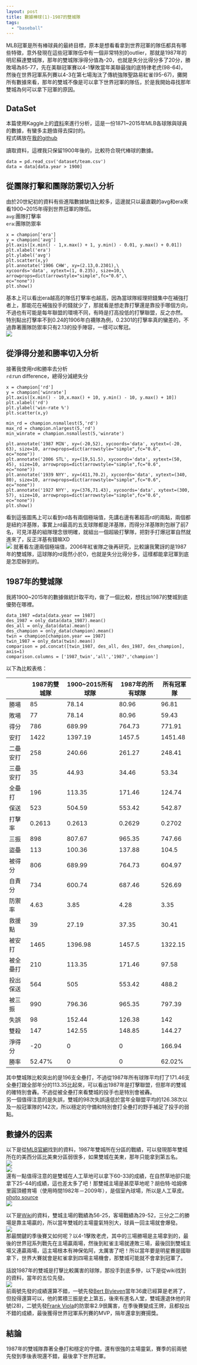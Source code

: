 ```yaml
---
layout: post
title: 數據棒球(1)-1987的雙城隊
tags: 
  - "baseball"
---
```

MLB冠軍是所有棒球員的最終目標，原本是想看看拿到世界冠軍的隊伍都具有哪些特徵，意外發現在這些冠軍隊伍中有一個非常特別的outlier，那就是1987年的明尼蘇達雙城隊，那年的雙城隊淨得分值為-20，也就是失分比得分多了20分，勝敗場為85-77，先在美聯冠軍賽以4-1擊敗當年美聯最強的底特律老虎(98-64)，然後在世界冠軍系列賽以4-3在第七場淘汰了傳統強隊聖路易紅雀(95-67)，攤開所有數據來看，那年的雙城不像是可以拿下世界冠軍的隊伍，於是我開始尋找那年雙城為何可以拿下冠軍的原因。  

## DataSet
本篇使用Kaggle上的[資料](https://www.kaggle.com/seanlahman/the-history-of-baseball#player.csv)來進行分析，這是一份1871~2015年MLB各球隊與球員的數據，有蠻多主題值得去探討的。  
程式碼放在[我的github](https://github.com/star32134212/MLB-Data-Analysis)  

讀取資料，這裡我只保留1900年後的，比較符合現代棒球的數據。  
```
data = pd.read_csv('dataset/team.csv')
data = data[data.year > 1900]
```
  
## 從團隊打擊和團隊防禦切入分析
由於20世紀初的資料有些進階數據缺值比較多，這邊就只以最直觀的avg和era來看1900~2015年得到世界冠軍的隊伍。  
`avg`:團隊打擊率  
`era`:團隊防禦率  
```
x = champion['era']
y = champion['avg']
plt.axis([x.min() - 1,x.max() + 1, y.min() - 0.01, y.max() + 0.01])
plt.xlabel('era')
plt.ylabel('avg')
plt.scatter(x,y)
plt.annotate('1906 CHW', xy=(2.13,0.2301),\
xycoords='data', xytext=(1, 0.235), size=10,\
arrowprops=dict(arrowstyle="simple",fc="0.6",\
ec="none"))
plt.show()
```
基本上可以看出era越高的隊伍打擊率也越高，因為當球隊經理把錢集中在補強打者上，那能花在補強投手的錢就少了，那就看是想走靠打擊還是靠投手哪個方向，不過也有可能是每年聯盟的環境不同，有時是打高投低的打擊聯盟，反之亦然。  
特別點出打擊率不到0.24的1906年白襪隊為例，0.2301的打擊率真的蠻差的，不過靠著團隊防禦率只有2.13的投手陣容，一樣可以奪冠。  
![](https://i.imgur.com/gl3oCwS.png)  

## 從淨得分差和勝率切入分析
接著我使用rd和勝率去分析  
`rd`:run difference，總得分減總失分  
```
x = champion['rd']
y = champion['winrate']
plt.axis([x.min() - 10,x.max() + 10, y.min() - 10, y.max() + 10])
plt.xlabel('rd')
plt.ylabel('win-rate %')
plt.scatter(x,y)

min_rd = champion.nsmallest(5,'rd')
max_rd = champion.nlargest(5,'rd')
min_winrate = champion.nsmallest(5,'winrate')

plt.annotate('1987 MIN', xy=(-20,52), xycoords='data', xytext=(-20, 63), size=10, arrowprops=dict(arrowstyle="simple",fc="0.6", ec="none"))
plt.annotate('2006 STL', xy=(19,51.5), xycoords='data', xytext=(50, 45), size=10, arrowprops=dict(arrowstyle="simple",fc="0.6", ec="none"))
plt.annotate('1939 NYY', xy=(411,70.2), xycoords='data', xytext=(340, 80), size=10, arrowprops=dict(arrowstyle="simple",fc="0.6", ec="none"))
plt.annotate('1927 NYY', xy=(376,71.43), xycoords='data', xytext=(300, 57), size=10, arrowprops=dict(arrowstyle="simple",fc="0.6", ec="none"))
plt.show()
```
看到這張圖馬上可以看到rd各有兩個極端值，先講右邊有著超高rd的兩點，兩個都是紐約洋基隊，事實上rd最高的五支球隊都是洋基隊，而得分洋基隊則包辦了前7名，可見洋基的組隊理念很明確，就組出一個超級打擊隊，把對手打爆冠軍自然就進來了，反正洋基有錢嘛XD  
![](https://i.imgur.com/u4KAEyF.png)
就著看左邊兩個極端值，2006年紅雀隊之後再研究，比較讓我驚訝的是1987年的雙城隊，這球隊的rd竟然小於0，也就是失分比得分多，這樣都能拿冠軍到底是怎麼辦到的。  

## 1987年的雙城隊
我將1900~2015年的數據做統計取平均，做了一個比較，想找出1987的雙城到底優勢在哪裡。  
```
data_1987 =data[data.year == 1987]
des_1987 = only_data(data_1987).mean()
des_all = only_data(data).mean()
des_champion = only_data(champion).mean()
twin = champion[champion.year == 1987]
twin_1987 = only_data(twin).mean()
comparison = pd.concat([twin_1987, des_all, des_1987, des_champion], axis=1)
comparison.columns = ['1987_twin','all','1987','champion']
```
以下為比較表格：  

|  | 1987的雙城隊 | 1900~2015所有球隊 | 1987年的所有球隊 | 所有冠軍隊|
| -------- | -------- | -------- | -------- |-------- |
| 勝場     | 85     |78.14     | 80.96     |96.81 |
| 敗場     | 77     |78.14     | 80.96     |59.43 |
| 得分     | 786     |689.99     | 764.73 |771.91 |
| 安打     | 1422     |1397.19     | 1457.5 |1451.48|
| 二壘安打     | 258     |240.66     | 261.27|248.41|
| 三壘安打     | 35     |44.93     | 34.46    |53.34 |
| 全壘打     | 196     |113.35  | 171.46     |124.74 |
| 保送     | 523     |504.59    | 553.42     |542.87   |
| 打擊率   | 0.2613     |0.2613  | 0.2629     |0.2702  |
| 三振     | 898     |807.67     | 965.35     |747.66   |
| 盜壘    | 113     |100.36  | 137.88     |104.5  |
| 被得分     | 806     |689.99  | 764.73     |604.97  |
| 自責分     | 734     |600.74  | 687.46     |526.69 |
| 防禦率     | 4.63     |3.85  | 4.28     |3.35  |
| 救援點     | 39     |27.19  | 37.35     |30.41  |
| 被安打     | 1465     |1396.98  | 1457.5     |1322.15  |
| 被全壘打    | 210     |113.35  | 171.46     |97.58  |
| 投出保送   | 564     |505  | 553.42     |488.2  |
| 被三振     | 990     |796.36  | 965.35     |797.39  |
| 失誤     | 98     |152.44  | 126.38     |142  |
| 雙殺     | 147     |142.55  | 148.85     |144.27  |
| 淨得分  | -20     |0  | 0     |166.94  |
| 勝率     | 52.47%     | 0  | 0     |62.02% |

其中雙城隊比較突出的是196支全壘打，不過從1987年所有球隊平均打了171.46支全壘打跟全部年分的113.35比起來，可以看出1987年是打擊聯盟，但那年的雙城的確特別會轟。不過從被全壘打來看雙城的投手也是特別會被轟。  
另一個值得注意的是失誤，雙城的98次失誤遠低於當年全聯盟平均的126.38次以及一般冠軍隊的142次，所以穩定的守備和特別會打全壘打的野手補足了投手的弱點。  

## 數據外的因素
以下是從[MLB官網](https://www.mlb.com/standings/advanced-splits/1987)找到的資料，1987年雙城所在分區的戰績，可以發現那年雙城所在的美西分區比美東分區弱很多，如果雙城在美東，那年只能拿到第五名。  
![](https://i.imgur.com/TXXdXDs.jpg)  
![](https://i.imgur.com/oqUd8yr.jpg)  
還有一點值得注意的是雙城在人工草地可以拿下60-33的成績，在自然草地卻只能拿下25-44的成績，這也差太多了吧！那雙城主場是甚麼草地呢？胡伯特·哈姆佛里圓頂體育場（使用時間1982年－2009年），是個室內球場，所以是人工草皮。  
[photo source 
](https://ballparkdigest.com/201204124721/college-baseball/visits/hubert-h-humphrey-metrodome-minnesota-gophers)  
![](https://i.imgur.com/EHcuhrr.jpg)  

以下是[Wiki](https://en.wikipedia.org/wiki/1987_Minnesota_Twins_season)的資料，雙城主場的戰績為56-25，客場戰績為29-52，三分之二的勝場是靠主場贏的，所以當年雙城的主場靈氣特別大，球員一回主場就會爆發。  
![](https://i.imgur.com/fcjJI0T.jpg)  
那最關鍵的季後賽又如何呢？以4-1擊敗老虎，其中的三場勝場是主場拿到的，最後的世界冠系列戰先在主場贏兩場，然後到紅雀主場就連敗三場，最後回到雙城主場又連贏兩場，這主場根本有神保佑阿，太厲害了吧！所以當年要是明星賽是國聯拿下，世界大賽就會是紅雀拿到四場主場機會，那雙城可能就不會拿到冠軍了。  

話說1987年的雙城是打擊比較厲害的球隊，那投手到底多慘，以下是從wiki找到的資料，當年的五位先發。  
![](https://i.imgur.com/xLRVaz1.jpg)  
前兩號先發的成績還算不錯，一號先發[Bert Blyleven](https://en.wikipedia.org/wiki/Bert_Blyleven)當年36歲已經算是老將了，但投得還算可以，他的累積三振是史上第五，後來有進名人堂，雙城還退休他的背號(28)，二號先發[Frank Viola](https://en.wikipedia.org/wiki/Frank_Viola)的防禦率2.9很厲害，在季後賽變成王牌，且都投出不錯的成績，最後獲得世界冠軍系列賽的MVP，隔年還拿到賽揚獎。  

## 結論
1987年的雙城隊靠著全壘打和穩定的守備，還有很強的主場靈氣，賽季的前兩號先發到季後表現還不錯，最後拿下世界冠軍。  


